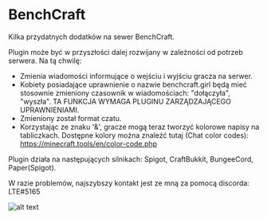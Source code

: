 # BenchCraft
Kilka przydatnych dodatków na sewer BenchCraft.

Plugin może być w przyszłości dalej rozwijany w zależności od potrzeb serwera. Na tą chwilę:

  - Zmienia wiadomości informujące o wejściu i wyjściu gracza na serwer.
  - Kobiety posiadające uprawnienie o nazwie benchcraft.girl będą mieć stosownie zmieniony czasownik w wiadomościach: "dołączyła", "wyszła". TA FUNKCJA WYMAGA PLUGINU ZARZĄDZAJĄCEGO UPRAWNIENIAMI.
  - Zmieniony został format czatu.
  - Korzystając ze znaku '&', gracze mogą teraz tworzyć kolorowe napisy na tabliczkach. Dostępne kolory można znaleźć tutaj (Chat color codes): https://minecraft.tools/en/color-code.php
  
  Plugin działa na następujących silnikach: Spigot, CraftBukkit, BungeeCord, Paper(Spigot).
 
  W razie problemów, najszybszy kontakt jest ze mną za pomocą discorda: LTE#5165

![alt text](https://gamepedia.cursecdn.com/minecraft_gamepedia/thumb/e/e6/Sleeping_Baby_Fox.png/124px-Sleeping_Baby_Fox.png?version=c1789f8bbb3bb6e6deb2b1a2377fb31f) 
